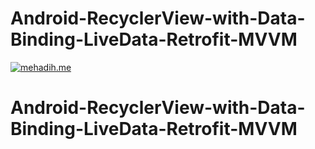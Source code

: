 # Android-RecyclerView-with-Data-Binding-LiveData-Retrofit-MVVM

<a href="http://mehadih.me"><img src="https://github.com/mehadi/Android-RecyclerView-with-Data-Binding-LiveData-Retrofit-MVVM/blob/master/screenshots/home.jpg?raw=true" title="mehadih.me" alt="mehadih.me"></a>

# Android-RecyclerView-with-Data-Binding-LiveData-Retrofit-MVVM
